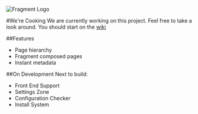 ![Fragment Logo](https://cloud.githubusercontent.com/assets/1178107/17912245/08dc126e-6958-11e6-8eeb-ae223b2d190f.png)

#We're Cooking
We are currently working on this project. Feel free to take a look around. You should start on the [wiki](https://github.com/menendezpoo/Fragment/wiki)


##Features

- Page hierarchy
- Fragment composed pages
- Instant metadata


##On Development
Next to build: 
- Front End Support
- Settings Zone
- Configuration Checker
- Install System


